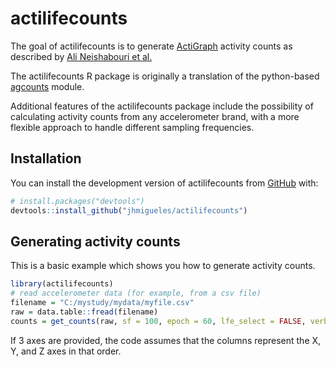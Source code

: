 
# actilifecounts

<!-- badges: start -->
<!-- badges: end -->

The goal of actilifecounts is to generate [ActiGraph](https://actigraphcorp.com/)
activity counts as described by [Ali Neishabouri et al.](https://www.researchsquare.com/article/rs-1370418/v1)

The actilifecounts R package is originally a translation of the python-based [agcounts](https://github.com/actigraph/agcounts) module.

Additional features of the actilifecounts package include the possibility of
calculating activity counts from any accelerometer brand, with a more flexible
approach to handle different sampling frequencies.

## Installation

You can install the development version of actilifecounts from [GitHub](https://github.com/) with:

``` r
# install.packages("devtools")
devtools::install_github("jhmigueles/actilifecounts")
```

## Generating activity counts

This is a basic example which shows you how to generate activity counts.

``` r
library(actilifecounts)
# read accelerometer data (for example, from a csv file)
filename = "C:/mystudy/mydata/myfile.csv"
raw = data.table::fread(filename)
counts = get_counts(raw, sf = 100, epoch = 60, lfe_select = FALSE, verbose = TRUE)
```

If 3 axes are provided, the code assumes that the columns represent the X, Y, and Z axes in that order.

